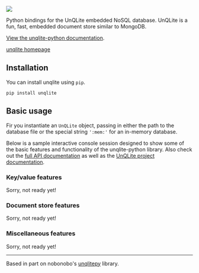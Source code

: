 ![](http://media.charlesleifer.com/blog/photos/unqlite-python.png)

Python bindings for the UnQLite embedded NoSQL database. UnQLite is a fun, fast, embedded document store similar to MongoDB.

[View the unqlite-python documentation](http://unqlite-python.readthedocs.org/).

[unqlite homepage](http://unqlite.org/)

## Installation

You can install unqlite using `pip`.

    pip install unqlite

## Basic usage

Fir you instantiate an `UnQLite` object, passing in either the path to the database file or the special string `':mem:'` for an in-memory database.

Below is a sample interactive console session designed to show some of the basic features and functionality of the unqlite-python library. Also check out the [full API documentation](http://unqlite-python.readthedocs.org/en/latest/api.html) as well as the [UnQLite project documentation](http://unqlite.org/c_api.html).

### Key/value features

Sorry, not ready yet!

### Document store features

Sorry, not ready yet!

### Miscellaneous features

Sorry, not ready yet!

-------------------------------------------

Based in part on nobonobo's [unqlitepy](https://github.com/nobonobo/unqlitepy) library.
